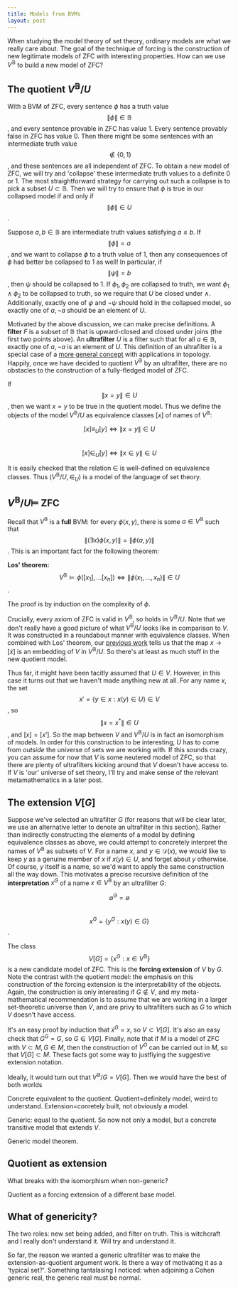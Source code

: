 ```yaml
---
title: Models from BVMs
layout: post
---
```


<script type="text/x-mathjax-config"> MathJax.Hub.Config({ tex2jax: { inlineMath: [['$','$'], ['\\(','\\)']], processEscapes: true } }); </script> <script src="https://cdnjs.cloudflare.com/ajax/libs/mathjax/2.7.0/MathJax.js?config=TeX-AMS-MML_HTMLorMML" type="text/javascript"></script>

When studying the model theory of set theory, ordinary models are what we really care about. The goal of the technique of forcing is the construction of new legitimate models of ZFC with interesting properties. How can we use $V^{\mathbb{B}}$ to build a new model of ZFC?

## The quotient $V^{\mathbb{B}}/U$

With a BVM of ZFC, every sentence $\phi$ has a truth value $$\| \phi \| \in \mathbb{B}$$, and every sentence provable in ZFC has value 1. Every sentence provably false in ZFC has value 0. Then there might be some sentences with an intermediate truth value $$ \not \in \{0,1\}$$, and these sentences are all independent of ZFC. To obtain a new model of ZFC, we will try and 'collapse' these intermediate truth values to a definite 0 or 1. The most straightforward strategy for carrying out such a collapse is to pick a subset $U \subset \mathbb{B}$. Then we will try to ensure that $\phi$ is true in our collapsed model if and only if $$\| \phi \| \in U$$.

Suppose $a, b \in \mathbb{B}$ are intermediate truth values satisfying $a \leq b$. If $$\| \phi \| = a$$, and we want to collapse $\phi$ to a truth value of 1, then any consequences of $\phi$ had better be collapsed to 1 as well! In particular, if $$\| \psi \| = b$$, then $\psi$ should be collapsed to 1. If $\phi_1, \phi_2$ are collapsed to truth, we want $\phi_1 \land \phi_2$ to be collapsed to truth, so we require that $U$ be closed under $\land$. Additionally, exactly one of $\psi$ and $\lnot \psi$ should hold in the collapsed model, so exactly one of $a, \lnot a$ should be an element of $U$. 

Motivated by the above discussion, we can make precise definitions. A **filter** $F$ is a subset of $\mathbb{B}$ that is upward-closed and closed under joins (the first two points above). An **ultrafilter** $U$ is a filter such that for all $a \in \mathbb{B}$, exactly one of $a, \lnot a$ is an element of $U$. This definition of an ultrafilter is a special case of a [more general concept](https://en.wikipedia.org/wiki/Ultrafilter) with applications in topology. Happily, once we have decided to quotient $V^{\mathbb{B}}$ by an ultrafilter, there are no obstacles to the construction of a fully-fledged model of ZFC.

If $$\| x = y \| \in U$$, then we want $x=y$ to be true in the quotient model. Thus we define the objects of the model $V^{\mathbb{B}}/U$ as equivalence classes $[x]$ of names of $V^{\mathbb{B}}$:

$$[x] \equiv_U [y] \Leftrightarrow \| x = y \| \in U$$  
$$[x] \in_U [y] \Leftrightarrow \| x \in y \| \in U$$

It is easily checked that the relation $\in$ is well-defined on equivalence classes. Thus $(V^{\mathbb{B}}/U, \in_U)$ is a model of the language of set theory.

## $V^{\mathbb{B}}/U \models$ ZFC

Recall that $V^{\mathbb{B}}$ is a **full** BVM: for every $\phi(x, y)$, there is some $a \in V^{\mathbb{B}}$ such that $$\| (\exists x) \phi(x,y) \| = \| \phi(a, y) \|$$. This is an important fact for the following theorem:

**Los' theorem:** $$V^{\mathbb{B}} \models \phi([x_1], ... [x_n]) \Leftrightarrow \| \phi(x_1, ..., x_n) \| \in U$$.

The proof is by induction on the complexity of $\phi$.

Crucially, every axiom of ZFC is valid in $V^{\mathbb{B}}$, so holds in $V^{\mathbb{B}}/U$. Note that we don't really have a good picture of what $V^{\mathbb{B}}/U$ looks like in comparison to $V$. It was constructed in a roundabout manner with equivalence classes. When combined with Los' theorem, our [previous work](https://hilbert-spaess.github.io/2020/05/22/$V-B$-models-ZFC.html) tells us that the map $x \to [\dot{x}]$ is an embedding of $V$ in $V^{\mathbb{B}}/U$. So there's at least as much stuff in the new quotient model.

Thus far, it might have been tacitly assumed that $U \in V$. However, in this case it turns out that we haven't made anything new at all. For any name $x$, the set $$x' = \{y \in x : x(y) \in U\} \in V$$, so $$\| x = x^{*}\| \in U$$, and $[x] = [x']$. So the map between $V$ and $V^{\mathbb{B}}/U$ is in fact an isomorphism of models. In order for this construction to be interesting, $U$ has to come from *outside* the universe of sets we are working with. If this sounds crazy, you can assume for now that $V$ is some neutered model of ZFC, so that there are plenty of ultrafilters kicking around that $V$ doesn't have access to. If $V$ is 'our' universe of set theory, I'll try and make sense of the relevant metamathematics in a later post.

## The extension $V[G]$

Suppose we've selected an ultrafilter $G$ (for reasons that will be clear later, we use an alternative letter to denote an ultrafilter in this section). Rather than indirectly constructing the elements of a model by defining equivalence classes as above, we could attempt to concretely interpret the names of $V^{\mathbb{B}}$ as subsets of $V$. For a name $x$, and $y \in \mathcal{D}(x)$, we would like to keep $y$ as a genuine member of $x$ if $x(y) \in U$, and forget about $y$ otherwise. Of course, $y$ itself is a name, so we'd want to apply the same construction all the way down. This motivates a precise recursive definition of the **interpretation** $x^G$ of a name $x \in V^{\mathbb{B}}$ by an ultrafilter $G$:

$$ \emptyset^G = \emptyset $$  
$$ x^G = \{ y^G : x(y) \in G \}$$.

The class $$V[G] = \{ x^G : x \in V^{\mathbb{B}} \}$$ is a new candidate model of ZFC. This is the **forcing extension** of $V$ by $G$. Note the contrast with the quotient model: the emphasis on this construction of the forcing extension is the interpretability of the objects. Again, the construction is only interesting if $G \not \in V$, and my meta-mathematical recommendation is to assume that we are working in a larger set-theoretic universe than $V$, and are privy to ultrafilters such as $G$ to which $V$ doesn't have access.

It's an easy proof by induction that $\dot{x}^G = x$, so $V \subset V[G]$. It's also an easy check that $\dot{G}^G = G$, so $G \in V[G]$. Finally, note that if $M$ is a model of ZFC with $V \subset M, G \in M$, then the construction of $V^G$ can be carried out in $M$, so that $V[G] \subset M$. These facts got some way to justfiying the suggestive extension notation. 

Ideally, it would turn out that $V^{\mathbb{B}}/G = V[G]$. Then we would have the best of both worlds

Concrete equivalent to the quotient.
Quotient=definitely model, weird to understand.
Extension=conretely built, not obviously a model.

Generic: equal to the quotient. So now not only a model, but a concrete transitive model that extends $V$.

Generic model theorem.

## Quotient as extension

What breaks with the isomorphism when non-generic?

Quotient as a forcing extension of a different base model.

## What of genericity?

The two roles: new set being added, and filter on truth. This is witchcraft and I really don't understand it. Will try and understand it.

So far, the reason we wanted a generic ultrafilter was to make the extension-as-quotient argument work. Is there a way of motivating it as a 'typical set?'. Something tantalasing I noticed: when adjoining a Cohen generic real, the generic real must be normal.